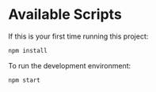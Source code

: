 # Available Scripts

If this is your first time running this project:

```sh
npm install
```

To run the development environment:

```sh
npm start
```
